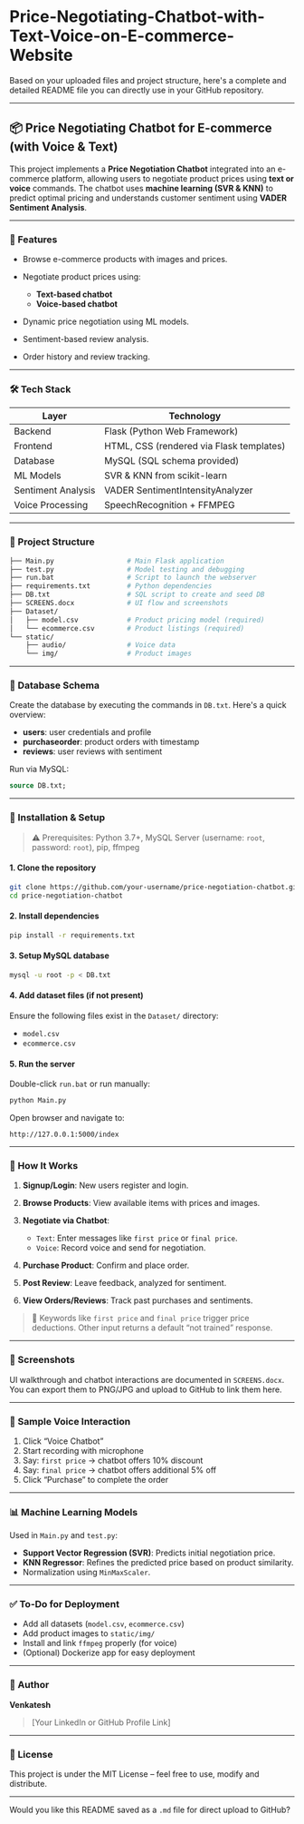 # Price-Negotiating-Chatbot-with-Text-Voice-on-E-commerce-Website

Based on your uploaded files and project structure, here's a complete and detailed README file you can directly use in your GitHub repository.

---

## 📦 Price Negotiating Chatbot for E-commerce (with Voice & Text)

This project implements a **Price Negotiation Chatbot** integrated into an e-commerce platform, allowing users to negotiate product prices using **text or voice** commands. The chatbot uses **machine learning (SVR & KNN)** to predict optimal pricing and understands customer sentiment using **VADER Sentiment Analysis**.

---

### 🧠 Features

* Browse e-commerce products with images and prices.
* Negotiate product prices using:

  * **Text-based chatbot**
  * **Voice-based chatbot**
* Dynamic price negotiation using ML models.
* Sentiment-based review analysis.
* Order history and review tracking.

---

### 🛠️ Tech Stack

| Layer              | Technology                               |
| ------------------ | ---------------------------------------- |
| Backend            | Flask (Python Web Framework)             |
| Frontend           | HTML, CSS (rendered via Flask templates) |
| Database           | MySQL (SQL schema provided)              |
| ML Models          | SVR & KNN from scikit-learn              |
| Sentiment Analysis | VADER SentimentIntensityAnalyzer         |
| Voice Processing   | SpeechRecognition + FFMPEG               |

---

### 📁 Project Structure

```bash
├── Main.py                  # Main Flask application
├── test.py                  # Model testing and debugging
├── run.bat                  # Script to launch the webserver
├── requirements.txt         # Python dependencies
├── DB.txt                   # SQL script to create and seed DB
├── SCREENS.docx             # UI flow and screenshots
├── Dataset/
│   ├── model.csv            # Product pricing model (required)
│   └── ecommerce.csv        # Product listings (required)
└── static/
    ├── audio/               # Voice data
    └── img/                 # Product images
```

---

### 🧱 Database Schema

Create the database by executing the commands in `DB.txt`. Here's a quick overview:

* **users**: user credentials and profile
* **purchaseorder**: product orders with timestamp
* **reviews**: user reviews with sentiment

Run via MySQL:

```sql
source DB.txt;
```

---

### 🧰 Installation & Setup

> ⚠️ Prerequisites: Python 3.7+, MySQL Server (username: `root`, password: `root`), pip, ffmpeg

#### 1. Clone the repository

```bash
git clone https://github.com/your-username/price-negotiation-chatbot.git
cd price-negotiation-chatbot
```

#### 2. Install dependencies

```bash
pip install -r requirements.txt
```

#### 3. Setup MySQL database

```bash
mysql -u root -p < DB.txt
```

#### 4. Add dataset files (if not present)

Ensure the following files exist in the `Dataset/` directory:

* `model.csv`
* `ecommerce.csv`

#### 5. Run the server

Double-click `run.bat` or run manually:

```bash
python Main.py
```

Open browser and navigate to:

```
http://127.0.0.1:5000/index
```

---

### 🤖 How It Works

1. **Signup/Login**: New users register and login.
2. **Browse Products**: View available items with prices and images.
3. **Negotiate via Chatbot**:

   * `Text`: Enter messages like `first price` or `final price`.
   * `Voice`: Record voice and send for negotiation.
4. **Purchase Product**: Confirm and place order.
5. **Post Review**: Leave feedback, analyzed for sentiment.
6. **View Orders/Reviews**: Track past purchases and sentiments.

> 💬 Keywords like `first price` and `final price` trigger price deductions. Other input returns a default “not trained” response.

---

### 📸 Screenshots

UI walkthrough and chatbot interactions are documented in `SCREENS.docx`. You can export them to PNG/JPG and upload to GitHub to link them here.

---

### 🚀 Sample Voice Interaction

1. Click “Voice Chatbot”
2. Start recording with microphone
3. Say: `first price` → chatbot offers 10% discount
4. Say: `final price` → chatbot offers additional 5% off
5. Click “Purchase” to complete the order

---

### 📊 Machine Learning Models

Used in `Main.py` and `test.py`:

* **Support Vector Regression (SVR)**: Predicts initial negotiation price.
* **KNN Regressor**: Refines the predicted price based on product similarity.
* Normalization using `MinMaxScaler`.

---

### ✅ To-Do for Deployment

* Add all datasets (`model.csv`, `ecommerce.csv`)
* Add product images to `static/img/`
* Install and link `ffmpeg` properly (for voice)
* (Optional) Dockerize app for easy deployment

---

### 👤 Author

**Venkatesh**

> \[Your LinkedIn or GitHub Profile Link]

---

### 📄 License

This project is under the MIT License – feel free to use, modify and distribute.

---

Would you like this README saved as a `.md` file for direct upload to GitHub?
